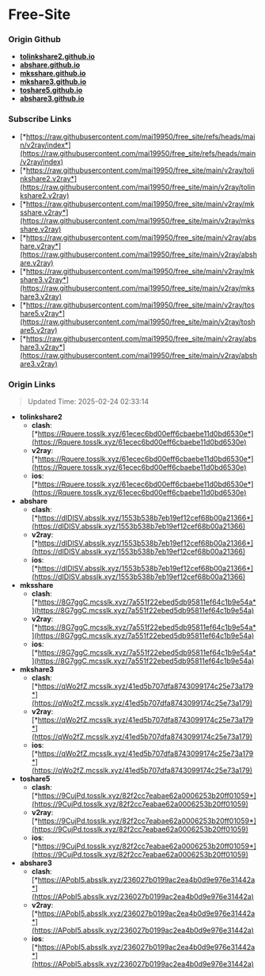 # Free-Site

### Origin Github

- [**tolinkshare2.github.io**](https://github.com/tolinkshare2/tolinkshare2.github.io)
- [**abshare.github.io**](https://github.com/abshare/abshare.github.io)
- [**mksshare.github.io**](https://github.com/mksshare/mksshare.github.io)
- [**mkshare3.github.io**](https://github.com/mkshare3/mkshare3.github.io)
- [**toshare5.github.io**](https://github.com/toshare5/toshare5.github.io)
- [**abshare3.github.io**](https://github.com/abshare3/abshare3.github.io)

### Subscribe Links

- [*https://raw.githubusercontent.com/mai19950/free_site/refs/heads/main/v2ray/index*](https://raw.githubusercontent.com/mai19950/free_site/refs/heads/main/v2ray/index)
- [*https://raw.githubusercontent.com/mai19950/free_site/main/v2ray/tolinkshare2.v2ray*](https://raw.githubusercontent.com/mai19950/free_site/main/v2ray/tolinkshare2.v2ray)
- [*https://raw.githubusercontent.com/mai19950/free_site/main/v2ray/mksshare.v2ray*](https://raw.githubusercontent.com/mai19950/free_site/main/v2ray/mksshare.v2ray)
- [*https://raw.githubusercontent.com/mai19950/free_site/main/v2ray/abshare.v2ray*](https://raw.githubusercontent.com/mai19950/free_site/main/v2ray/abshare.v2ray)
- [*https://raw.githubusercontent.com/mai19950/free_site/main/v2ray/mkshare3.v2ray*](https://raw.githubusercontent.com/mai19950/free_site/main/v2ray/mkshare3.v2ray)
- [*https://raw.githubusercontent.com/mai19950/free_site/main/v2ray/toshare5.v2ray*](https://raw.githubusercontent.com/mai19950/free_site/main/v2ray/toshare5.v2ray)
- [*https://raw.githubusercontent.com/mai19950/free_site/main/v2ray/abshare3.v2ray*](https://raw.githubusercontent.com/mai19950/free_site/main/v2ray/abshare3.v2ray)

### Origin Links

> Updated Time: 2025-02-24 02:33:14

- **tolinkshare2**
  - **clash**: [*https://Rquere.tosslk.xyz/61ecec6bd00eff6cbaebe11d0bd6530e*](https://Rquere.tosslk.xyz/61ecec6bd00eff6cbaebe11d0bd6530e)
  - **v2ray**: [*https://Rquere.tosslk.xyz/61ecec6bd00eff6cbaebe11d0bd6530e*](https://Rquere.tosslk.xyz/61ecec6bd00eff6cbaebe11d0bd6530e)
  - **ios**: [*https://Rquere.tosslk.xyz/61ecec6bd00eff6cbaebe11d0bd6530e*](https://Rquere.tosslk.xyz/61ecec6bd00eff6cbaebe11d0bd6530e)
- **abshare**
  - **clash**: [*https://dIDlSV.absslk.xyz/1553b538b7eb19ef12cef68b00a21366*](https://dIDlSV.absslk.xyz/1553b538b7eb19ef12cef68b00a21366)
  - **v2ray**: [*https://dIDlSV.absslk.xyz/1553b538b7eb19ef12cef68b00a21366*](https://dIDlSV.absslk.xyz/1553b538b7eb19ef12cef68b00a21366)
  - **ios**: [*https://dIDlSV.absslk.xyz/1553b538b7eb19ef12cef68b00a21366*](https://dIDlSV.absslk.xyz/1553b538b7eb19ef12cef68b00a21366)
- **mksshare**
  - **clash**: [*https://8G7ggC.mcsslk.xyz/7a551f22ebed5db95811ef64c1b9e54a*](https://8G7ggC.mcsslk.xyz/7a551f22ebed5db95811ef64c1b9e54a)
  - **v2ray**: [*https://8G7ggC.mcsslk.xyz/7a551f22ebed5db95811ef64c1b9e54a*](https://8G7ggC.mcsslk.xyz/7a551f22ebed5db95811ef64c1b9e54a)
  - **ios**: [*https://8G7ggC.mcsslk.xyz/7a551f22ebed5db95811ef64c1b9e54a*](https://8G7ggC.mcsslk.xyz/7a551f22ebed5db95811ef64c1b9e54a)
- **mkshare3**
  - **clash**: [*https://qWo2fZ.mcsslk.xyz/41ed5b707dfa8743099174c25e73a179*](https://qWo2fZ.mcsslk.xyz/41ed5b707dfa8743099174c25e73a179)
  - **v2ray**: [*https://qWo2fZ.mcsslk.xyz/41ed5b707dfa8743099174c25e73a179*](https://qWo2fZ.mcsslk.xyz/41ed5b707dfa8743099174c25e73a179)
  - **ios**: [*https://qWo2fZ.mcsslk.xyz/41ed5b707dfa8743099174c25e73a179*](https://qWo2fZ.mcsslk.xyz/41ed5b707dfa8743099174c25e73a179)
- **toshare5**
  - **clash**: [*https://9CujPd.tosslk.xyz/82f2cc7eabae62a0006253b20ff01059*](https://9CujPd.tosslk.xyz/82f2cc7eabae62a0006253b20ff01059)
  - **v2ray**: [*https://9CujPd.tosslk.xyz/82f2cc7eabae62a0006253b20ff01059*](https://9CujPd.tosslk.xyz/82f2cc7eabae62a0006253b20ff01059)
  - **ios**: [*https://9CujPd.tosslk.xyz/82f2cc7eabae62a0006253b20ff01059*](https://9CujPd.tosslk.xyz/82f2cc7eabae62a0006253b20ff01059)
- **abshare3**
  - **clash**: [*https://APobI5.absslk.xyz/236027b0199ac2ea4b0d9e976e31442a*](https://APobI5.absslk.xyz/236027b0199ac2ea4b0d9e976e31442a)
  - **v2ray**: [*https://APobI5.absslk.xyz/236027b0199ac2ea4b0d9e976e31442a*](https://APobI5.absslk.xyz/236027b0199ac2ea4b0d9e976e31442a)
  - **ios**: [*https://APobI5.absslk.xyz/236027b0199ac2ea4b0d9e976e31442a*](https://APobI5.absslk.xyz/236027b0199ac2ea4b0d9e976e31442a)
